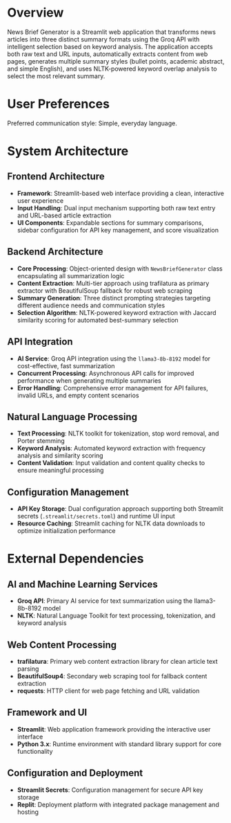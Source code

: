 # Overview

News Brief Generator is a Streamlit web application that transforms news articles into three distinct summary formats using the Groq API with intelligent selection based on keyword analysis. The application accepts both raw text and URL inputs, automatically extracts content from web pages, generates multiple summary styles (bullet points, academic abstract, and simple English), and uses NLTK-powered keyword overlap analysis to select the most relevant summary.

# User Preferences

Preferred communication style: Simple, everyday language.

# System Architecture

## Frontend Architecture
- **Framework**: Streamlit-based web interface providing a clean, interactive user experience
- **Input Handling**: Dual input mechanism supporting both raw text entry and URL-based article extraction
- **UI Components**: Expandable sections for summary comparisons, sidebar configuration for API key management, and score visualization

## Backend Architecture
- **Core Processing**: Object-oriented design with `NewsBriefGenerator` class encapsulating all summarization logic
- **Content Extraction**: Multi-tier approach using trafilatura as primary extractor with BeautifulSoup fallback for robust web scraping
- **Summary Generation**: Three distinct prompting strategies targeting different audience needs and communication styles
- **Selection Algorithm**: NLTK-powered keyword extraction with Jaccard similarity scoring for automated best-summary selection

## API Integration
- **AI Service**: Groq API integration using the `llama3-8b-8192` model for cost-effective, fast summarization
- **Concurrent Processing**: Asynchronous API calls for improved performance when generating multiple summaries
- **Error Handling**: Comprehensive error management for API failures, invalid URLs, and empty content scenarios

## Natural Language Processing
- **Text Processing**: NLTK toolkit for tokenization, stop word removal, and Porter stemming
- **Keyword Analysis**: Automated keyword extraction with frequency analysis and similarity scoring
- **Content Validation**: Input validation and content quality checks to ensure meaningful processing

## Configuration Management
- **API Key Storage**: Dual configuration approach supporting both Streamlit secrets (`.streamlit/secrets.toml`) and runtime UI input
- **Resource Caching**: Streamlit caching for NLTK data downloads to optimize initialization performance

# External Dependencies

## AI and Machine Learning Services
- **Groq API**: Primary AI service for text summarization using the llama3-8b-8192 model
- **NLTK**: Natural Language Toolkit for text processing, tokenization, and keyword analysis

## Web Content Processing
- **trafilatura**: Primary web content extraction library for clean article text parsing
- **BeautifulSoup4**: Secondary web scraping tool for fallback content extraction
- **requests**: HTTP client for web page fetching and URL validation

## Framework and UI
- **Streamlit**: Web application framework providing the interactive user interface
- **Python 3.x**: Runtime environment with standard library support for core functionality

## Configuration and Deployment
- **Streamlit Secrets**: Configuration management for secure API key storage
- **Replit**: Deployment platform with integrated package management and hosting